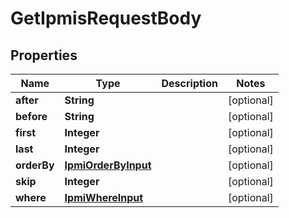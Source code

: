 

# GetIpmisRequestBody


## Properties

Name | Type | Description | Notes
------------ | ------------- | ------------- | -------------
**after** | **String** |  |  [optional]
**before** | **String** |  |  [optional]
**first** | **Integer** |  |  [optional]
**last** | **Integer** |  |  [optional]
**orderBy** | [**IpmiOrderByInput**](IpmiOrderByInput.md) |  |  [optional]
**skip** | **Integer** |  |  [optional]
**where** | [**IpmiWhereInput**](IpmiWhereInput.md) |  |  [optional]



